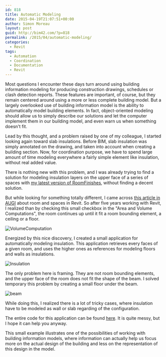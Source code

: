 ```yaml
---
id: 818
title: Automatic Modeling
date: 2015-04-19T21:07:51+00:00
author: Simon Moreau
layout: post
guid: http://bim42.com/?p=818
permalink: /2015/04/automatic-modeling/
categories:
  - Revit
tags:
  - Automation
  - Coordination
  - Documentation
  - Revit
---
```

Most questions I encounter these days turn around using building information modeling for producing construction drawings, schedules or clash detection reports. These features are important, of course, but they remain centered around using a more or less complete building model. But a largely overlooked use of building information model is the ability to automatically model building elements. In fact, object-oriented modeling should allow us to simply describe our solutions and let the computer implement them in our building model, and even warn us when something doesn't fit.

Lead by this thought, and a problem raised by one of my colleague, I started looking again toward slab insulations. Before BIM, slab insulation was simply annotated on the drawing, and taken into account when creating a building section. Now, for coordination purpose, we have to spend large amount of time modeling everywhere a fairly simple element like insulation, without real added value.

There is nothing new with this problem, and I was already trying to find a solution for modeling insulation layers on the upper face of a series of spaces with [my latest version of RoomFinishes](http://bim42.com/2014/08/room-finishes-update/), without finding a decent solution.

But while looking for something totally different, I came across [this article in AUGI](https://www.augi.com/library/using-rooms-spaces-for-leverage-in-revit-mep) about room and spaces in Revit. So after five years working with Revit, I realized than by checking this small checkbox in the "Area and Volume Computations", the room continues up until it fit a room bounding element, a ceiling or a floor.

![VolumeComputation](http://bim42.com/wp-content/uploads/2015/04/VolumeComputation.png)

Energized by this nice discovery, I created a small application for automatically modeling insulation. This application retrieves every faces of a given room, and uses the higher ones as references for modeling floors and walls as insulations.

![Insulation](http://bim42.com/wp-content/uploads/2015/04/Insulation.png)

The only problem here is framing. They are not room bounding elements, and the upper face of the room does not fit the shape of the beam. I solved temporary this problem by creating a small floor under the beam.

![beam](http://bim42.com/wp-content/uploads/2015/04/beam.png)

While doing this, I realized there is a lot of tricky cases, where insulation have to be modeled as wall or slab regarding of the configuration.

The entire code for this application can be found [here](http://pastebin.com/Xzm90tdi). It is quite messy, but I hope it can help you anyway.

This small example illustrates one of the possibilities of working with building information models, where information can actually help us focus more on the actual design of the building and less on the representation of this design in the model.